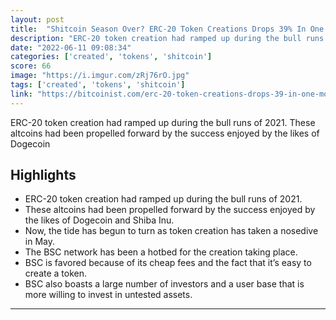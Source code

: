 ```yaml
---
layout: post
title:  "Shitcoin Season Over? ERC-20 Token Creations Drops 39% In One Month"
description: "ERC-20 token creation had ramped up during the bull runs of 2021. These altcoins had been propelled forward by the success enjoyed by the likes of Dogecoin"
date: "2022-06-11 09:08:34"
categories: ['created', 'tokens', 'shitcoin']
score: 66
image: "https://i.imgur.com/zRj76rO.jpg"
tags: ['created', 'tokens', 'shitcoin']
link: "https://bitcoinist.com/erc-20-token-creations-drops-39-in-one-month/"
---
```


ERC-20 token creation had ramped up during the bull runs of 2021. These altcoins had been propelled forward by the success enjoyed by the likes of Dogecoin

## Highlights

- ERC-20 token creation had ramped up during the bull runs of 2021.
- These altcoins had been propelled forward by the success enjoyed by the likes of Dogecoin and Shiba Inu.
- Now, the tide has begun to turn as token creation has taken a nosedive in May.
- The BSC network has been a hotbed for the creation taking place.
- BSC is favored because of its cheap fees and the fact that it’s easy to create a token.
- BSC also boasts a large number of investors and a user base that is more willing to invest in untested assets.

---
